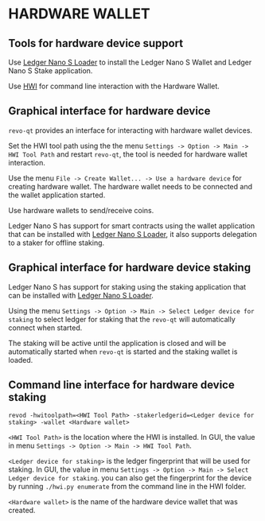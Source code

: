 HARDWARE WALLET
====================

## Tools for hardware device support

Use [Ledger Nano S Loader](https://github.com/revoproject/revo-ledger-loader/releases) to install the Ledger Nano S Wallet and Ledger Nano S Stake application.

Use [HWI](https://github.com/revoproject/HWI) for command line interaction with the Hardware Wallet.

## Graphical interface for hardware device

`revo-qt` provides an interface for interacting with hardware wallet devices.

Set the HWI tool path using the the menu `Settings -> Option -> Main -> HWI Tool Path` and restart `revo-qt`, the tool is needed for hardware wallet interaction.

Use the menu `File -> Create Wallet... -> Use a hardware device` for creating hardware wallet. The hardware wallet needs to be connected and the wallet application started.

Use hardware wallets to send/receive coins.

Ledger Nano S has support for smart contracts using the wallet application that can be installed with [Ledger Nano S Loader](https://github.com/revoproject/revo-ledger-loader/releases), it also supports delegation to a staker for offline staking.

## Graphical interface for hardware device staking

Ledger Nano S has support for staking using the staking application that can be installed with [Ledger Nano S Loader](https://github.com/revoproject/revo-ledger-loader/releases).

Using the menu `Settings -> Option -> Main -> Select Ledger device for staking` to select ledger for staking that the `revo-qt` will automatically connect when started.

The staking will be active until the application is closed and will be automatically started when `revo-qt` is started and the staking wallet is loaded.

## Command line interface for hardware device staking

`revod -hwitoolpath=<HWI Tool Path> -stakerledgerid=<Ledger device for staking> -wallet <Hardware wallet>`

`<HWI Tool Path>` is the location where the HWI is installed. In GUI, the value in menu `Settings -> Option -> Main -> HWI Tool Path`.

`<Ledger device for staking>` is the ledger fingerprint that will be used for staking. In GUI, the value in menu `Settings -> Option -> Main -> Select Ledger device for staking`. you can also get the fingerprint for the device by running `./hwi.py enumerate` from the command line in the HWI folder.

`<Hardware wallet>` is the name of the hardware device wallet that was created.

